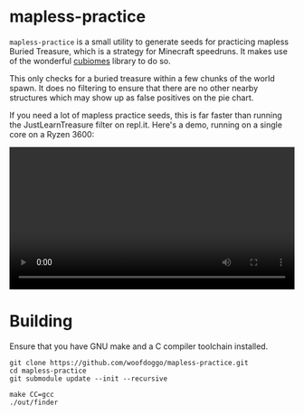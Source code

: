 # mapless-practice
`mapless-practice` is a small utility to generate seeds for practicing
mapless Buried Treasure, which is a strategy for Minecraft speedruns.
It makes use of the wonderful [cubiomes](http://github.com/cubitect/cubiomes)
library to do so.

This only checks for a buried treasure within a few chunks of the world
spawn. It does no filtering to ensure that there are no other nearby
structures which may show up as false positives on the pie chart.

If you need a lot of mapless practice seeds, this is far faster than
running the JustLearnTreasure filter on repl.it. Here's a demo,
running on a single core on a Ryzen 3600:

<video src="https://raw.githubusercontent.com/woofdoggo/mapless-practice/main/assets/output.mp4" width="100%">
</video>

# Building
Ensure that you have GNU make and a C compiler toolchain installed.

```
git clone https://github.com/woofdoggo/mapless-practice.git
cd mapless-practice
git submodule update --init --recursive

make CC=gcc
./out/finder
```
